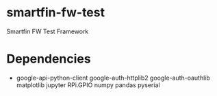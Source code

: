 # smartfin-fw-test
Smartfin FW Test Framework

# Dependencies
- google-api-python-client google-auth-httplib2 google-auth-oauthlib matplotlib jupyter RPi.GPIO numpy pandas pyserial